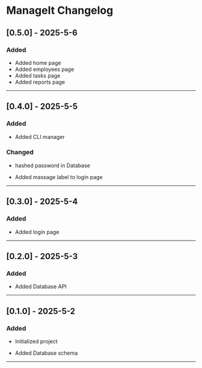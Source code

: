 # ManageIt Changelog

## [0.5.0] - 2025-5-6

### Added

- Added home page
- Added employees page
- Added tasks page
- Added reports page

---

## [0.4.0] - 2025-5-5

### Added

- Added CLI manager

### Changed

- hashed password in Database

- Added massage label to login page

---

## [0.3.0] - 2025-5-4

### Added

- Added login page

---

## [0.2.0] - 2025-5-3

### Added

- Added Database API

---

## [0.1.0] - 2025-5-2

### Added  

- Initialized project

- Added Database schema

---
